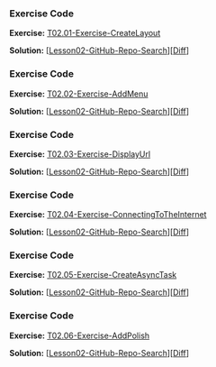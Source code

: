 


### Exercise Code
**Exercise:** [T02.01-Exercise-CreateLayout](https://github.com/udacity/ud851-Exercises/tree/student/Lesson02-GitHub-Repo-Search/T02.01-Exercise-CreateLayout)



**Solution:** [[Lesson02-GitHub-Repo-Search](https://github.com/udacity/ud851-Exercises/tree/student/Lesson02-GitHub-Repo-Search)][[Diff](https://github.com/udacity/ud851-Exercises/compare/T02.01-Exercise-CreateLayout...T02.01-Solution-CreateLayout)]



### Exercise Code
**Exercise:** [T02.02-Exercise-AddMenu](https://github.com/udacity/ud851-Exercises/tree/student/Lesson02-GitHub-Repo-Search/T02.02-Exercise-AddMenu)



**Solution:** [[Lesson02-GitHub-Repo-Search](https://github.com/udacity/ud851-Exercises/tree/student/Lesson02-GitHub-Repo-Search)][[Diff](https://github.com/udacity/ud851-Exercises/compare/T02.02-Exercise-AddMenu...T02.02-Solution-AddMenu)]



### Exercise Code
**Exercise:** [T02.03-Exercise-DisplayUrl](https://github.com/udacity/ud851-Exercises/tree/student/Lesson02-GitHub-Repo-Search/T02.03-Exercise-DisplayUrl)



**Solution:** [[Lesson02-GitHub-Repo-Search](https://github.com/udacity/ud851-Exercises/tree/student/Lesson02-GitHub-Repo-Search)][[Diff](https://github.com/udacity/ud851-Exercises/compare/T02.03-Exercise-DisplayUrl...T02.03-Solution-DisplayUrl)]



### Exercise Code
**Exercise:** [T02.04-Exercise-ConnectingToTheInternet](https://github.com/udacity/ud851-Exercises/tree/student/Lesson02-GitHub-Repo-Search/T02.04-Exercise-ConnectingToTheInternet)



**Solution:** [[Lesson02-GitHub-Repo-Search](https://github.com/udacity/ud851-Exercises/tree/student/Lesson02-GitHub-Repo-Search)][[Diff](https://github.com/udacity/ud851-Exercises/compare/T02.04-Exercise-ConnectingToTheInternet...T02.04-Solution-ConnectingToTheInternet)]



### Exercise Code
**Exercise:** [T02.05-Exercise-CreateAsyncTask](https://github.com/udacity/ud851-Exercises/tree/student/Lesson02-GitHub-Repo-Search/T02.05-Exercise-CreateAsyncTask)



**Solution:** [[Lesson02-GitHub-Repo-Search](https://github.com/udacity/ud851-Exercises/tree/student/Lesson02-GitHub-Repo-Search)][[Diff](https://github.com/udacity/ud851-Exercises/compare/T02.05-Exercise-CreateAsyncTask...T02.05-Solution-CreateAsyncTask)]



### Exercise Code
**Exercise:** [T02.06-Exercise-AddPolish](https://github.com/udacity/ud851-Exercises/tree/student/Lesson02-GitHub-Repo-Search/T02.06-Exercise-AddPolish)



**Solution:** [[Lesson02-GitHub-Repo-Search](https://github.com/udacity/ud851-Exercises/tree/student/Lesson02-GitHub-Repo-Search)][[Diff](https://github.com/udacity/ud851-Exercises/compare/T02.06-Exercise-AddPolish...T02.06-Solution-AddPolish)]

